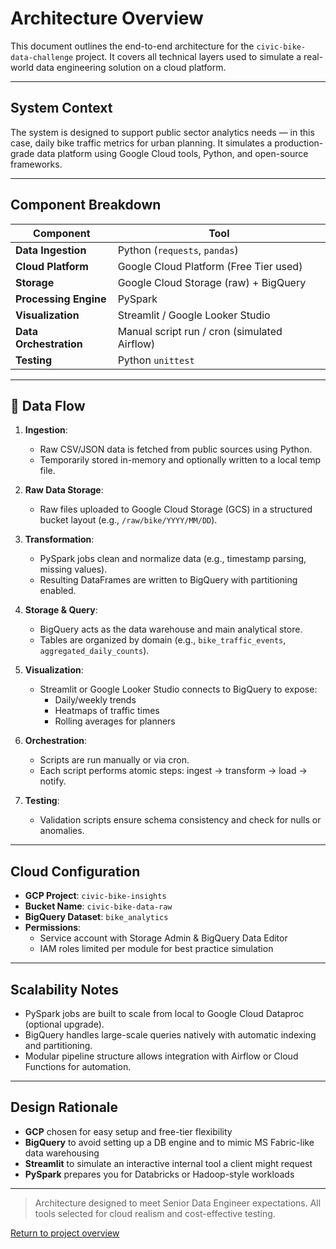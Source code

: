 # Architecture Overview

This document outlines the end-to-end architecture for the `civic-bike-data-challenge` project. It covers all technical layers used to simulate a real-world data engineering solution on a cloud platform.

---

## System Context
The system is designed to support public sector analytics needs — in this case, daily bike traffic metrics for urban planning. It simulates a production-grade data platform using Google Cloud tools, Python, and open-source frameworks.

---

## Component Breakdown

| Component                | Tool                                         |
|--------------------------|----------------------------------------------|
| **Data Ingestion**       | Python (`requests`, `pandas`)                |
| **Cloud Platform**       | Google Cloud Platform (Free Tier used)       |
| **Storage**              | Google Cloud Storage (raw) + BigQuery        |
| **Processing Engine**    | PySpark                                      |
| **Visualization**        | Streamlit / Google Looker Studio             |
| **Data Orchestration**   | Manual script run / cron (simulated Airflow) |
| **Testing**              | Python `unittest`                            |

---

## 🔄 Data Flow

1. **Ingestion**:
   - Raw CSV/JSON data is fetched from public sources using Python.
   - Temporarily stored in-memory and optionally written to a local temp file.

2. **Raw Data Storage**:
   - Raw files uploaded to Google Cloud Storage (GCS) in a structured bucket layout (e.g., `/raw/bike/YYYY/MM/DD`).

3. **Transformation**:
   - PySpark jobs clean and normalize data (e.g., timestamp parsing, missing values).
   - Resulting DataFrames are written to BigQuery with partitioning enabled.

4. **Storage & Query**:
   - BigQuery acts as the data warehouse and main analytical store.
   - Tables are organized by domain (e.g., `bike_traffic_events`, `aggregated_daily_counts`).

5. **Visualization**:
   - Streamlit or Google Looker Studio connects to BigQuery to expose:
     - Daily/weekly trends
     - Heatmaps of traffic times
     - Rolling averages for planners

6. **Orchestration**:
   - Scripts are run manually or via cron.
   - Each script performs atomic steps: ingest → transform → load → notify.

7. **Testing**:
   - Validation scripts ensure schema consistency and check for nulls or anomalies.

---

## Cloud Configuration
- **GCP Project**: `civic-bike-insights`
- **Bucket Name**: `civic-bike-data-raw`
- **BigQuery Dataset**: `bike_analytics`
- **Permissions**:
  - Service account with Storage Admin & BigQuery Data Editor
  - IAM roles limited per module for best practice simulation

---

## Scalability Notes
- PySpark jobs are built to scale from local to Google Cloud Dataproc (optional upgrade).
- BigQuery handles large-scale queries natively with automatic indexing and partitioning.
- Modular pipeline structure allows integration with Airflow or Cloud Functions for automation.

---

## Design Rationale
- **GCP** chosen for easy setup and free-tier flexibility
- **BigQuery** to avoid setting up a DB engine and to mimic MS Fabric-like data warehousing
- **Streamlit** to simulate an interactive internal tool a client might request
- **PySpark** prepares you for Databricks or Hadoop-style workloads

---
> Architecture designed to meet Senior Data Engineer expectations. All tools selected for cloud realism and cost-effective testing.

[Return to project overview](README.md) 
